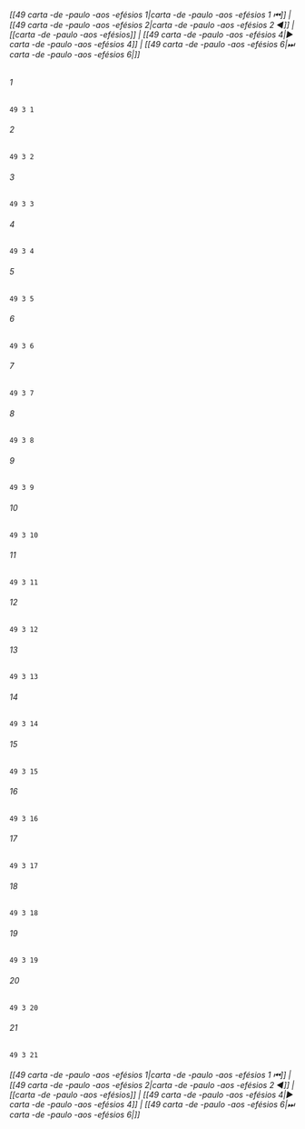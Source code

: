 
###### [[49 carta -de -paulo -aos -efésios 1|carta -de -paulo -aos -efésios 1 ⏮]] | [[49 carta -de -paulo -aos -efésios 2|carta -de -paulo -aos -efésios 2 ◀]] | [[carta -de -paulo -aos -efésios]] | [[49 carta -de -paulo -aos -efésios 4|▶ carta -de -paulo -aos -efésios 4]] | [[49 carta -de -paulo -aos -efésios 6|⏭ carta -de -paulo -aos -efésios 6|]]

###### 1
``` verse
49 3 1 
```
###### 2
``` verse
49 3 2 
```
###### 3
``` verse
49 3 3 
```
###### 4
``` verse
49 3 4 
```
###### 5
``` verse
49 3 5 
```
###### 6
``` verse
49 3 6 
```
###### 7
``` verse
49 3 7 
```
###### 8
``` verse
49 3 8 
```
###### 9
``` verse
49 3 9 
```
###### 10
``` verse
49 3 10 
```
###### 11
``` verse
49 3 11 
```
###### 12
``` verse
49 3 12 
```
###### 13
``` verse
49 3 13 
```
###### 14
``` verse
49 3 14 
```
###### 15
``` verse
49 3 15 
```
###### 16
``` verse
49 3 16 
```
###### 17
``` verse
49 3 17 
```
###### 18
``` verse
49 3 18 
```
###### 19
``` verse
49 3 19 
```
###### 20
``` verse
49 3 20 
```
###### 21
``` verse
49 3 21 
```

###### [[49 carta -de -paulo -aos -efésios 1|carta -de -paulo -aos -efésios 1 ⏮]] | [[49 carta -de -paulo -aos -efésios 2|carta -de -paulo -aos -efésios 2 ◀]] | [[carta -de -paulo -aos -efésios]] | [[49 carta -de -paulo -aos -efésios 4|▶ carta -de -paulo -aos -efésios 4]] | [[49 carta -de -paulo -aos -efésios 6|⏭ carta -de -paulo -aos -efésios 6|]]


